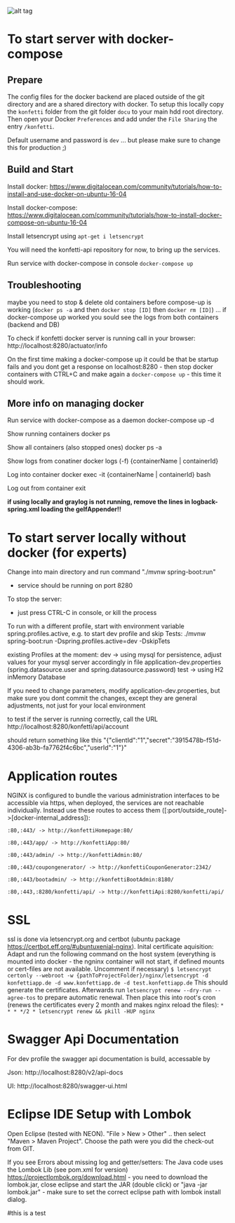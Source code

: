 
![alt tag](https://api.travis-ci.org/rootzoll/konfetti-api.svg?branch=master)

# To start server with docker-compose

## Prepare

The config files for the docker backend are placed outside of the git directory and are a shared directory with docker. To setup this locally copy the `konfetti` folder from the git folder `docu` to your main hdd root directory. Then open your Docker `Preferences` and add under the `File Sharing` the entry `/konfetti`.

Default username and password is `dev` ... but please make sure to change this for production ;)

## Build and Start

Install docker: https://www.digitalocean.com/community/tutorials/how-to-install-and-use-docker-on-ubuntu-16-04

Install docker-compose: https://www.digitalocean.com/community/tutorials/how-to-install-docker-compose-on-ubuntu-16-04

Install letsencrypt using `apt-get i letsencrypt`

You will need the konfetti-api repository for now, to bring up the services.

Run service with docker-compose in console
`docker-compose up`

## Troubleshooting

maybe you need to stop & delete old containers before compose-up is working (`docker ps -a` and then `docker stop [ID]` then `docker rm [ID]`) ... if docker-compose up worked you sould see the logs from both containers (backend and DB)

To check if konfetti docker server is running call in your browser: http://localhost:8280/actuator/info

On the first time making a docker-compose up it could be that be startup fails and you dont get a response on localhost:8280 - then stop docker containers with CTRL+C and make again a `docker-compose up` - this time it should work.

## More info on managing docker

Run service with docker-compose as a daemon
docker-compose up -d

Show running containers
docker ps

Show all containers (also stopped ones)
docker ps -a

Show logs from conatiner
docker logs (-f) {containerName | containerId}

Log into container
docker exec -it {containerName | containerId} bash

Log out from container
exit

**if using locally and graylog is not running, remove the lines in logback-spring.xml loading the gelfAppender!!**

# To start server locally without docker (for experts)

Change into main directory and run command
"./mvnw spring-boot:run"

- service should be running on port 8280

To stop the server:
- just press CTRL-C in console, or kill the process

To run with a different profile, start with environment variable spring.profiles.active, e.g. to start dev profile and skip Tests:
./mvnw spring-boot:run -Dspring.profiles.active=dev -DskipTets

existing Profiles at the moment:
dev
    -> using mysql for persistence, adjust values for your mysql server accordingly in file application-dev.properties (spring.datasource.user and spring.datasource.password)
test
    -> using H2 inMemory Database

If you need to change parameters, modify application-dev.properties, but make sure you dont commit the changes, except they are general adjustments, not just
for your local environment

to test if the server is running correctly, call the URL http://localhost:8280/konfetti/api/account

should return something like this "{"clientId":"1","secret":"3915478b-f51d-4306-ab3b-fa7762f4c6bc","userId":"1"}"

# Application routes
NGINX is configured to bundle the various administration interfaces to be accessible via https, when deployed, the services are not reachable individually. Instead use these routes to access them ([:port/outside_route]->[docker-internal_address]):

`:80,:443/ -> http://konfettiHomepage:80/`

`:80,:443/app/ -> http://konfettiApp:80/`

`:80,:443/admin/ -> http://konfettiAdmin:80/`

`:80,:443/coupongenerator/ -> http://konfettiCouponGenerator:2342/`

`:80,:443/bootadmin/ -> http://konfettiBootAdmin:8180/`

`:80,:443,:8280/konfetti/api/ -> http://konfettiApi:8280/konfetti/api/`

# SSL
ssl is done via letsencrypt.org and certbot (ubuntu package https://certbot.eff.org/#ubuntuxenial-nginx).
Inital certificate aquisition: Adapt and run the following command on the host system (everything is mounted into docker - the ngninx container will not start, if defined mounts or cert-files are not available. Uncomment if necessary)
`$ letsencrypt certonly --webroot -w {pathToProjectFolder}/nginx/letsencrypt -d konfettiapp.de -d www.konfettiapp.de -d test.konfettiapp.de`
This should generate the certificates.
Afterwards run `letsencrypt renew --dry-run --agree-tos` to prepare automatic renewal.
Then place this into root's cron (renews the certificates every 2 month and makes nginx reload the files):
`* * * */2 * letsencrypt renew && pkill -HUP nginx`

# Swagger Api Documentation
For dev profile the swagger api documentation is build, accessable by

Json:
http://localhost:8280/v2/api-docs

UI:
http://localhost:8280/swagger-ui.html

# Eclipse IDE Setup with Lombok

Open Eclipse (tested with NEON). "File > New > Other" .. then select "Maven > Maven Project". Choose the path were you did the check-out from GIT.

If you see Errors about missing log and getter/setters: The Java code uses the Lombok Lib (see pom.xml for version) https://projectlombok.org/download.html - you need to download the lombok.jar, close eclipse and start the JAR (double click) or "java -jar lombok.jar" - make sure to set the correct eclipse path with lombok install dialog.

#this is a test
